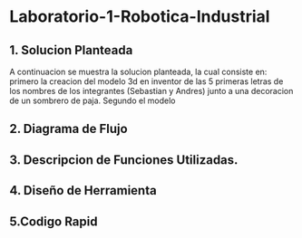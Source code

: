 # Laboratorio-1-Robotica-Industrial
## 1. Solucion Planteada
A continuacion se muestra la solucion planteada, la cual consiste en: primero la creacion del modelo 3d en inventor de las 5 primeras letras de los nombres de los integrantes (Sebastian y Andres) junto a una decoracion de un sombrero de paja. Segundo el modelo
## 2. Diagrama de Flujo

## 3. Descripcion de Funciones Utilizadas.

## 4. Diseño de Herramienta

## 5.Codigo Rapid
